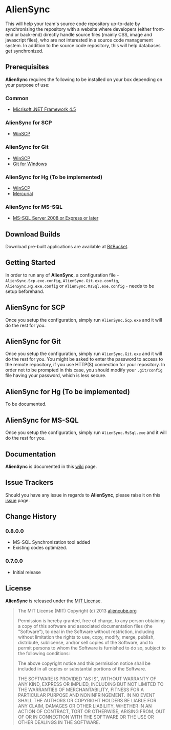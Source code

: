 # AlienSync #

This will help your team's source code repository up-to-date by synchronising the repository with a website where developers (either front-end or back-end) directly handle source files (mainly CSS, image and javascript files), who are not interested in a source code management system. In addition to the source code repository, this will help databases get synchronized.


## Prerequisites ##

**AlienSync** requires the following to be installed on your box depending on your purpose of use:

### Common ###

- [Micrisoft .NET Framework 4.5](http://www.microsoft.com/en-us/download/details.aspx?id=30653)

### AlienSync for SCP ###

- [WinSCP](http://winscp.net/eng/download.php)

### AlienSync for Git

- [WinSCP](http://winscp.net/eng/download.php)
- [Git for Windows](https://code.google.com/p/msysgit/downloads/list?q=full+installer+official+git)

### AlienSync for Hg (To be implemented) ###

- [WinSCP](http://winscp.net/eng/download.php)
- [Mercurial](http://mercurial.selenic.com/downloads)

### AlienSync for MS-SQL ###

- [MS-SQL Server 2008 or Express or later](http://www.microsoft.com/en-us/sqlserver/get-sql-server/try-it.aspx)


## Download Builds ##

Download pre-built applications are available at [BitBucket](https://bitbucket.org/aliencube/aliensync/downloads).


## Getting Started ##

In order to run any of **AlienSync**, a configuration file - `AlienSync.Scp.exe.config`, `AlienSync.Git.exe.config`, `AlienSync.Hg.exe.config` or `AlienSync.MsSql.exe.config` - needs to be setup beforehand.


## AlienSync for SCP ##

Once you setup the configuration, simply run `AlienSync.Scp.exe` and it will do the rest for you.


## AlienSync for Git ##

Once you setup the configuration, simply run `AlienSync.Git.exe` and it will do the rest for you. You might be asked to enter the password to access to the remote repository, if you use HTTP(S) connection for your repository. In order not to be prompted in this case, you should modify your `.git/config` file having your password, which is less secure.


## AlienSync for Hg (To be implemented) ##

To be documented.


## AlienSync for MS-SQL ##

Once you setup the configuration, simply run `AlienSync.MsSql.exe` and it will do the rest for you.


## Documentation ##

**AlienSync** is documented in this [wiki](https://github.com/aliencube/AlienSync/wiki) page.


## Issue Trackers ##

Should you have any issue in regards to **AlienSync**, please raise it on this [issue](https://github.com/aliencube/AlienSync/issues) page.


## Change History ##

### 0.8.0.0 ###

- MS-SQL Synchronization tool added
- Existing codes optimized.

### 0.7.0.0 ###

- Initial release


## License ##

**AlienSync** is released under the [MIT License](http://opensource.org/licenses/MIT).

> The MIT License (MIT)
> Copyright (c) 2013 [aliencube.org](http://aliencube.org)
> 
> Permission is hereby granted, free of charge, to any person obtaining a copy of this software and associated documentation files (the "Software"), to deal in the Software without restriction, including without limitation the rights to use, copy, modify, merge, publish, distribute, sublicense, and/or sell copies of the Software, and to permit persons to whom the Software is furnished to do so, subject to the following conditions:
> 
> The above copyright notice and this permission notice shall be included in all copies or substantial portions of the Software.
> 
> THE SOFTWARE IS PROVIDED "AS IS", WITHOUT WARRANTY OF ANY KIND, EXPRESS OR IMPLIED, INCLUDING BUT NOT LIMITED TO THE WARRANTIES OF MERCHANTABILITY, FITNESS FOR A PARTICULAR PURPOSE AND NONINFRINGEMENT. IN NO EVENT SHALL THE AUTHORS OR COPYRIGHT HOLDERS BE LIABLE FOR ANY CLAIM, DAMAGES OR OTHER LIABILITY, WHETHER IN AN ACTION OF CONTRACT, TORT OR OTHERWISE, ARISING FROM, OUT OF OR IN CONNECTION WITH THE SOFTWARE OR THE USE OR OTHER DEALINGS IN THE SOFTWARE.

